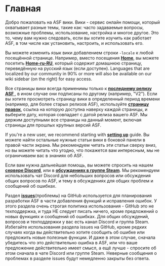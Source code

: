 # Главная

Добро пожаловать на ASF вики. Вики - сервис онлайн помощи, который охватывает разные темы, такие как: часто задаваемые вопросы, возможные проблемы, использование, настройка и многое другое. Это то, чему вам нужно следовать, если вы хотите изучить как работает ASF, в том числе как установить, настроить, и использовать его.

Вы можете изменить язык вики добавлением строки `-locale` к любой посещённой странице. Например, вместо посещения **[Home](https://github.com/JustArchiNET/ArchiSteamFarm/wiki/Home)**, вы можете посетить **[Home-ru-RU](https://github.com/JustArchiNET/ArchiSteamFarm/wiki/Home-ru-RU)**, который содержит домашнюю страницу, переведённую на русский язык (если доступен). Languages that are localized by our community in 90% or more will also be available on our wiki sidebar (on the right) for easy access.

Все страницы вики всегда применимы только к **[последнему релизу ASF ](https://github.com/JustArchiNET/ArchiSteamFarm/releases)**, в ином случае они подписаны по другому (например, "V2"). Если вы хотите просмотреть страницу вики в определенный период времени (например, для более старых релизов ASF), используйте **[страницу правок](https://github.com/JustArchiNET/ArchiSteamFarm/wiki/_history)**, ссылка на которую доступна наверху каждой страницы, и выберите дату, которая совпадает с датой релиза вашего ASF. Мы держим доступными все страницы на данный момент, включая страницы для прошлых крупных версий ASF.

If you're a new user, we recommend starting with **[setting up](https://github.com/JustArchiNET/ArchiSteamFarm/wiki/Setting-up)** guide. Вы можете найти остальные нужные статьи вики в боковой панели в правой части экрана. Мы рекомендуем читать эти статьи сверху вниз, но вы можете читать что угодно, что покажется вам интересным, мы не ограничиваем вас в знаниях об ASF.

Если вам нужна дальнейшая помощь, вы можете спросить на нашем **[сервере Discord](https://discord.gg/hSQgt8j)**, или в **[обсуждениях в группе Steam](https://steamcommunity.com/groups/archiasf/discussions/1)**. Мы рекомендуем использовать чат Discord для небольших вопросов или обсуждения общих вопросов по ASF, и тему в обсуждениях для общих проблем и сообщений об ошибках.

Раздел **[issues](https://github.com/JustArchiNET/ArchiSteamFarm/issues)**(проблемы) на GitHub используется для планирования разработки ASF в части добавления функций и исправления ошибок. У этого раздела очень строгая политика использования - GitHub это не техподдержка, и туда НЕ следует писать ничего, кроме предложений о новых функциях и сообщений об ошибках. Для общих обсуждений, вопросов и техподдержки у вас есть канал Discord и группа Steam. Избегайте использования раздела issues на GitHub, кроме редких случаях когда вы действительно хотите сообщить об ошибке или предложить новые полезные функции. И даже в этом случае, сначала убедитесь что это действительно ошибка в ASF, или что ваше предложение действительно имеет смысл, а ещё лучше - спросите об этом сначала в чате Discord или группе Steam. Неверные сообщения о проблемах в разделе issues будут немедленно закрыты без ответа.